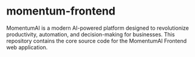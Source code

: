# momentum-frontend

MomentumAI is a modern AI-powered platform designed to revolutionize productivity, automation, and decision-making for businesses. 
This repository contains the core source code for the MomentumAI Frontend web application.
